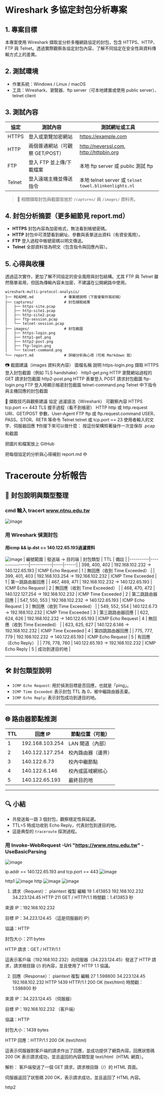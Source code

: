 # Wireshark 多協定封包分析專案

## 1. 專案目標
本專案使用 Wireshark 擷取並分析多種網路協定的封包，包含 HTTPS、HTTP、FTP 與 Telnet。透過實際觀察各協定封包內容，了解不同協定在安全性與資料傳輸方式上的差異。

## 2. 測試環境
- 作業系統：Windows / Linux / macOS
- 工具：Wireshark、瀏覽器、ftp server（可本地建置或使用 public server）、telnet client

## 3. 測試內容
| 協定  | 測試內容                  | 測試網址或工具                         |
|-------|---------------------------|----------------------------------------|
| HTTPS | 登入或瀏覽加密網站         | https://example.com                    |
| HTTP  | 兩個普通網站（可觀察 GET/POST） | http://neverssl.com, http://httpbin.org |
| FTP   | 登入 FTP 並上傳/下載檔案     | 本地 ftp server 或 public 測試 ftp     |
| Telnet| 登入遠端主機並傳送指令       | 本地 telnet server 或 `telnet towel.blinkenlights.nl` |

> 📌 相關擷取封包與截圖皆放於 `/captures/` 與 `/images/` 資料夾。

## 4. 封包分析摘要（更多細節見 report.md）
- **HTTPS** 封包內容為加密格式，無法看到帳號密碼。
- **HTTP** 封包中可清楚看到網址、參數與表單送出資料（有資安風險）。
- **FTP** 登入過程中帳號密碼以明文傳送。
- **Telnet** 全部資料皆為明文（包含指令與回應內容）。

## 5. 心得與收穫
透過這次實作，更加了解不同協定的安全風險與封包結構。尤其 FTP 與 Telnet 雖然簡單易用，但因為傳輸內容未加密，不建議在公開網路中使用。



```
wireshark-multi-protocol-analysis/
├── README.md              # 專案總說明（下面會幫你寫初稿）
├── captures/              # 封包擷取結果
│   ├── https-site.pcap
│   ├── http-site1.pcap
│   ├── http-site2.pcap
│   ├── ftp-session.pcap
│   └── telnet-session.pcap
├── images/                # 封包截圖
│   ├── https-login.png
│   ├── http1-get.png
│   ├── http2-post.png
│   ├── ftp-login.png
│   └── telnet-command.png
└── report.md              # 詳細分析與心得（可用 Markdown 寫）
```


📷 截圖建議（images 資料夾內容）
圖檔名稱	說明
https-login.png	擷取 HTTPS 登入封包截圖（例如 TLS handshake）
http1-get.png	HTTP 瀏覽網站過程的 GET 請求封包截圖
http2-post.png	HTTP 表單登入 POST 請求封包截圖
ftp-login.png	FTP 登入時顯示帳密封包截圖
telnet-command.png	Telnet 中下指令與主機回應的封包截圖

📌 擷取技巧與觀察建議
協定	過濾語法（Wireshark）	可觀察內容
HTTPS	tcp.port == 443	TLS 握手過程（看不到帳密）
HTTP	http 或 http.request	URI、GET/POST 參數、User-Agent
FTP	ftp 或 ftp.request.command	USER、PASS、STOR、RETR 等命令
Telnet	telnet 或 tcp.port == 23	使用者輸入的文字、伺服器回應
❓你接下來可以做什麼：
按這份架構照著操作一次並保存 .pcap 和截圖

把圖片和檔案放上 GitHub

把每個協定的分析與心得補到 report.md 中




# Traceroute 分析報告

## 📌 封包說明與類型整理
### cmd 輸入 tracert www.ntnu.edu.tw
![image](https://github.com/user-attachments/assets/d8800bbc-10cb-45f7-9f3c-2c7d89908ba8)
### 用 Wireshark 偵測封包
#### 用icmp && ip.dst == 140.122.65.193過濾資料
![image](https://github.com/user-attachments/assets/9a266300-cdf2-4c23-a3a3-7f0fdf1236f9)
| 編號範圍 | 發送端 → 目的端 | 封包類型 | TTL | 備註 |
|----------|----------------|-----------|-----|------|
| 398, 400, 402 | 192.168.102.232 → 140.122.65.193 | ICMP Echo Request | 1 | 無回應（收到 Time Exceeded） |
| 399, 401, 403 | 192.168.103.254 → 192.168.102.232 | ICMP Time Exceeded | 1 | 第一跳路由器回應 |
| 467, 469, 471 | 192.168.102.232 → 140.122.65.193 | ICMP Echo Request | 2 | 無回應（收到 Time Exceeded） |
| 468, 470, 472 | 140.122.127.254 → 192.168.102.232 | ICMP Time Exceeded | 2 | 第二跳路由器回應 |
| 547, 550, 553 | 192.168.102.232 → 140.122.65.193 | ICMP Echo Request | 3 | 無回應（收到 Time Exceeded） |
| 549, 552, 554 | 140.122.6.73 → 192.168.102.232 | ICMP Time Exceeded | 3 | 第三跳路由器回應 |
| 622, 624, 626 | 192.168.102.232 → 140.122.65.193 | ICMP Echo Request | 4 | 無回應（收到 Time Exceeded） |
| 623, 625, 627 | 140.122.6.146 → 192.168.102.232 | ICMP Time Exceeded | 4 | 第四跳路由器回應 |
| 775, 777, 779 | 192.168.102.232 → 140.122.65.193 | ICMP Echo Request | 5 | 有回應（Echo Reply） |
| 776, 778, 780 | 140.122.65.193 → 192.168.102.232 | ICMP Echo Reply | 5 | 成功到達目的地 |

---

## 🛠 封包類型說明

- `ICMP Echo Request`: 用於偵測目標是否回應，也就是「ping」。
- `ICMP Time Exceeded`: 表示封包 TTL 為 0，被中繼路由器丟棄。
- `ICMP Echo Reply`: 表示封包成功到達目的地。

---

## 🌐 路由器節點推測

| TTL | 回應 IP | 節點位置（可能） |
|-----|---------|-----------------|
| 1   | 192.168.103.254 | LAN 閘道（內部） |
| 2   | 140.122.127.254 | 校內路由器（邊界） |
| 3   | 140.122.6.73 | 校內中繼節點 |
| 4   | 140.122.6.146 | 校內或區域網核心 |
| 5   | 140.122.65.193 | 最終目的地 |

---

## 🔍 小結

- 共發送每一跳 3 個封包，觀察穩定性與延遲。
- TTL=5 時成功收到 Echo Reply，代表封包到達目的地。
- 這是典型的 `traceroute` 探測過程。



### 用 Invoke-WebRequest -Uri "https://www.ntnu.edu.tw" -UseBasicParsing   

![image](https://github.com/user-attachments/assets/cb1b806e-d878-45cb-a7ea-10ec35f01081)

ip.addr == 140.122.65.193 and tcp.port == 443
![image](https://github.com/user-attachments/assets/b995174f-d2c3-40e3-a515-c035f505bdcd)




http1
![image](https://github.com/user-attachments/assets/c17f1d32-a6d0-430a-a2c6-59ea2a0bbab3)
http
![image](https://github.com/user-attachments/assets/9f1c788c-2cf5-49e6-b6af-dd8af8db1a7d)
![image](https://github.com/user-attachments/assets/d255cb29-eaa3-4e0a-a7f7-235e86cb112b)


1. 請求（Request）：
plaintext
複製
編輯
19	1.413853	192.168.102.232	34.223.124.45	HTTP	211	GET / HTTP/1.1
時間戳：1.413853 秒

來源 IP：192.168.102.232

目標 IP：34.223.124.45 （這是伺服器的 IP）

協議：HTTP

封包大小：211 bytes

HTTP 請求：GET / HTTP/1.1

這表示客戶端（192.168.102.232）向伺服器（34.223.124.45）發送了 HTTP 請求，請求根目錄 (/) 的內容，並且使用了 HTTP 1.1 協議。

2. 回應（Response）：
plaintext
複製
編輯
27	1.598800	34.223.124.45	192.168.102.232	HTTP	1439	HTTP/1.1 200 OK  (text/html)
時間戳：1.598800 秒

來源 IP：34.223.124.45 （伺服器）

目標 IP：192.168.102.232 （客戶端）

協議：HTTP

封包大小：1439 bytes

HTTP 回應：HTTP/1.1 200 OK (text/html)

這表示伺服器對客戶端的請求作出了回應，並成功提供了網頁內容。回應狀態碼 200 OK 表示請求成功，並且返回的內容類型是 text/html（HTML 網頁）。

解析：
客戶端發送了一個 GET 請求，請求根目錄（/）的 HTML 頁面。

伺服器返回了狀態碼 200 OK，表示請求成功，並且返回了 HTML 內容。



http2






